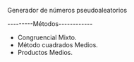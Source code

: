 Generador de números pseudoaleatorios 

---------Métodos------------
* Congruencial Mixto.
* Método cuadrados Medios.
* Productos Medios.
